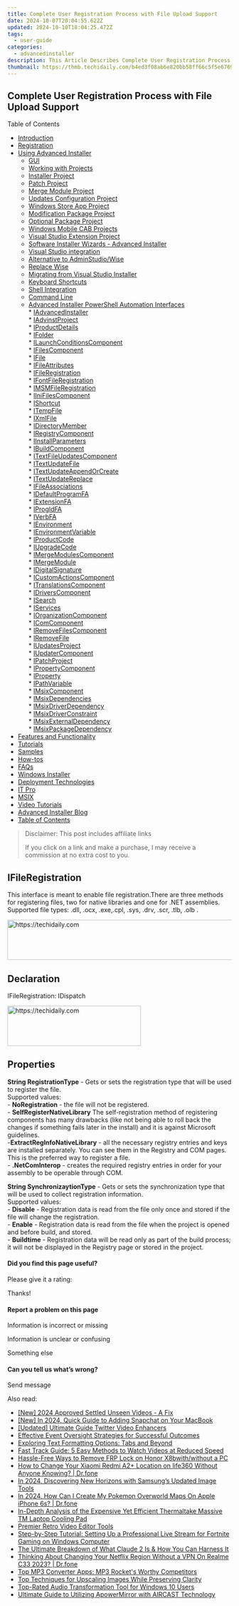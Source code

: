 ```yaml
---
title: Complete User Registration Process with File Upload Support
date: 2024-10-07T20:04:55.622Z
updated: 2024-10-10T18:04:25.472Z
tags:
  - user-guide
categories:
  - advancedinstaller
description: This Article Describes Complete User Registration Process with File Upload Support
thumbnail: https://thmb.techidaily.com/b4ed3f08ab6e820bb58ff66c5f5e67696c65d753e22482d093bffe3ae2ca67e1.png
---
```


## Complete User Registration Process with File Upload Support

Table of Contents

* [Introduction](https://tools.techidaily.com/advancedinstaller/products/)
* [Registration](https://tools.techidaily.com/advancedinstaller/products/)
* [Using Advanced Installer](https://tools.techidaily.com/advancedinstaller/products/)  
   * [GUI](https://tools.techidaily.com/advancedinstaller/products/)  
   * [Working with Projects](https://tools.techidaily.com/advancedinstaller/products/)  
   * [Installer Project](https://tools.techidaily.com/advancedinstaller/products/)  
   * [Patch Project](https://tools.techidaily.com/advancedinstaller/products/)  
   * [Merge Module Project](https://tools.techidaily.com/advancedinstaller/products/)  
   * [Updates Configuration Project](https://tools.techidaily.com/advancedinstaller/products/)  
   * [Windows Store App Project](https://tools.techidaily.com/advancedinstaller/products/)  
   * [Modification Package Project](https://tools.techidaily.com/advancedinstaller/products/)  
   * [Optional Package Project](https://tools.techidaily.com/advancedinstaller/products/)  
   * [Windows Mobile CAB Projects](https://tools.techidaily.com/advancedinstaller/products/)  
   * [Visual Studio Extension Project](https://tools.techidaily.com/advancedinstaller/products/)  
   * [Software Installer Wizards - Advanced Installer](https://tools.techidaily.com/advancedinstaller/products/)  
   * [Visual Studio integration](https://tools.techidaily.com/advancedinstaller/products/)  
   * [Alternative to AdminStudio/Wise](https://tools.techidaily.com/advancedinstaller/products/)  
   * [Replace Wise](https://tools.techidaily.com/advancedinstaller/products/)  
   * [Migrating from Visual Studio Installer](https://tools.techidaily.com/advancedinstaller/products/)  
   * [Keyboard Shortcuts](https://tools.techidaily.com/advancedinstaller/products/)  
   * [Shell Integration](https://tools.techidaily.com/advancedinstaller/products/)  
   * [Command Line](https://tools.techidaily.com/advancedinstaller/products/)  
   * [Advanced Installer PowerShell Automation Interfaces](https://tools.techidaily.com/advancedinstaller/products/)  
         * [IAdvancedInstaller](https://tools.techidaily.com/advancedinstaller/products/)  
         * [IAdvinstProject](https://tools.techidaily.com/advancedinstaller/products/)  
         * [IProductDetails](https://tools.techidaily.com/advancedinstaller/products/)  
         * [IFolder](https://tools.techidaily.com/advancedinstaller/products/)  
         * [ILaunchConditionsComponent](https://tools.techidaily.com/advancedinstaller/products/)  
         * [IFilesComponent](https://tools.techidaily.com/advancedinstaller/products/)  
                  * [IFile](https://tools.techidaily.com/advancedinstaller/products/)  
                              * [IFileAttributes](https://tools.techidaily.com/advancedinstaller/products/)  
                              * [IFileRegistration](https://tools.techidaily.com/advancedinstaller/products/)  
                              * [IFontFileRegistration](https://tools.techidaily.com/advancedinstaller/products/)  
                              * [IMSMFileRegistration](https://tools.techidaily.com/advancedinstaller/products/)  
         * [IIniFilesComponent](https://tools.techidaily.com/advancedinstaller/products/)  
         * [IShortcut](https://tools.techidaily.com/advancedinstaller/products/)  
         * [ITempFile](https://tools.techidaily.com/advancedinstaller/products/)  
         * [IXmlFile](https://tools.techidaily.com/advancedinstaller/products/)  
         * [IDirectoryMember](https://tools.techidaily.com/advancedinstaller/products/)  
         * [IRegistryComponent](https://tools.techidaily.com/advancedinstaller/products/)  
         * [IInstallParameters](https://tools.techidaily.com/advancedinstaller/products/)  
         * [IBuildComponent](https://tools.techidaily.com/advancedinstaller/products/)  
         * [ITextFileUpdatesComponent](https://tools.techidaily.com/advancedinstaller/products/)  
         * [ITextUpdateFile](https://tools.techidaily.com/advancedinstaller/products/)  
         * [ITextUpdateAppendOrCreate](https://tools.techidaily.com/advancedinstaller/products/)  
         * [ITextUpdateReplace](https://tools.techidaily.com/advancedinstaller/products/)  
         * [IFileAssociations](https://tools.techidaily.com/advancedinstaller/products/)  
         * [IDefaultProgramFA](https://tools.techidaily.com/advancedinstaller/products/)  
         * [IExtensionFA](https://tools.techidaily.com/advancedinstaller/products/)  
         * [IProgIdFA](https://tools.techidaily.com/advancedinstaller/products/)  
         * [IVerbFA](https://tools.techidaily.com/advancedinstaller/products/)  
         * [IEnvironment](https://tools.techidaily.com/advancedinstaller/products/)  
         * [IEnvironmentVariable](https://tools.techidaily.com/advancedinstaller/products/)  
         * [IProductCode](https://tools.techidaily.com/advancedinstaller/products/)  
         * [IUpgradeCode](https://tools.techidaily.com/advancedinstaller/products/)  
         * [IMergeModulesComponent](https://tools.techidaily.com/advancedinstaller/products/)  
         * [IMergeModule](https://tools.techidaily.com/advancedinstaller/products/)  
         * [IDigitalSignature](https://tools.techidaily.com/advancedinstaller/products/)  
         * [ICustomActionsComponent](https://tools.techidaily.com/advancedinstaller/products/)  
         * [ITranslationsComponent](https://tools.techidaily.com/advancedinstaller/products/)  
         * [IDriversComponent](https://tools.techidaily.com/advancedinstaller/products/)  
         * [ISearch](https://tools.techidaily.com/advancedinstaller/products/)  
         * [IServices](https://tools.techidaily.com/advancedinstaller/products/)  
         * [IOrganizationComponent](https://tools.techidaily.com/advancedinstaller/products/)  
         * [IComComponent](https://tools.techidaily.com/advancedinstaller/products/)  
         * [IRemoveFilesComponent](https://tools.techidaily.com/advancedinstaller/products/)  
         * [IRemoveFile](https://tools.techidaily.com/advancedinstaller/products/)  
         * [IUpdatesProject](https://tools.techidaily.com/advancedinstaller/products/)  
         * [IUpdaterComponent](https://tools.techidaily.com/advancedinstaller/products/)  
         * [IPatchProject](https://tools.techidaily.com/advancedinstaller/products/)  
         * [IPropertyComponent](https://tools.techidaily.com/advancedinstaller/products/)  
         * [IProperty](https://tools.techidaily.com/advancedinstaller/products/)  
         * [IPathVariable](https://tools.techidaily.com/advancedinstaller/products/)  
         * [IMsixComponent](https://tools.techidaily.com/advancedinstaller/products/)  
         * [IMsixDependencies](https://tools.techidaily.com/advancedinstaller/products/)  
         * [IMsixDriverDependency](https://tools.techidaily.com/advancedinstaller/products/)  
         * [IMsixDriverConstraint](https://tools.techidaily.com/advancedinstaller/products/)  
         * [IMsixExternalDependency](https://tools.techidaily.com/advancedinstaller/products/)  
         * [IMsixPackageDependency](https://tools.techidaily.com/advancedinstaller/products/)
* [Features and Functionality](https://tools.techidaily.com/advancedinstaller/products/)
* [Tutorials](https://tools.techidaily.com/advancedinstaller/products/)
* [Samples](https://tools.techidaily.com/advancedinstaller/products/)
* [How-tos](https://tools.techidaily.com/advancedinstaller/products/)
* [FAQs](https://tools.techidaily.com/advancedinstaller/products/)
* [Windows Installer](https://tools.techidaily.com/advancedinstaller/products/)
* [Deployment Technologies](https://tools.techidaily.com/advancedinstaller/products/)
* [IT Pro](https://tools.techidaily.com/advancedinstaller/products/)
* [MSIX](https://tools.techidaily.com/advancedinstaller/products/)
* [Video Tutorials](https://tools.techidaily.com/advancedinstaller/products/)
* [Advanced Installer Blog](https://tools.techidaily.com/advancedinstaller/products/)
* [Table of Contents](https://tools.techidaily.com/advancedinstaller/products/)

>  Disclaimer: This post includes affiliate links
>
>  If you click on a link and make a purchase, I may receive a commission at no extra cost to you.
>

## IFileRegistration

This interface is meant to enable file registration.There are three methods for registering files, two for native libraries and one for .NET assemblies. Supported file types: .dll, .ocx, .exe,.cpl, .sys, .drv, .scr, .tlb, .olb .

<!-- affiliate ads begin -->
<a href="https://appsumo.8odi.net/c/5597632/2111995/7443" target="_top" id="2111995">
  <img src="//a.impactradius-go.com/display-ad/7443-2111995" border="0" alt="https://techidaily.com" width="728" height="90"/>
</a>
<img height="0" width="0" src="https://appsumo.8odi.net/i/5597632/2111995/7443" style="position:absolute;visibility:hidden;" border="0" />
<!-- affiliate ads end -->

## Declaration

IFileRegistration: IDispatch

<!-- affiliate ads begin -->
<a href="https://aligracehair.sjv.io/c/5597632/1934254/19272" target="_top" id="1934254">
  <img src="//a.impactradius-go.com/display-ad/19272-1934254" border="0" alt="https://techidaily.com" width="300" height="90"/>
</a>
<img height="0" width="0" src="https://aligracehair.sjv.io/i/5597632/1934254/19272" style="position:absolute;visibility:hidden;" border="0" />
<!-- affiliate ads end -->

## Properties

**String RegistrationType** \- Gets or sets the registration type that will be used to register the file.  
 Supported values:   
 \- **NoRegistration** \- the file will not be registered.   
 \- **SelfRegisterNativeLibrary** The self-registration method of registering components has many drawbacks (like not being able to roll back the changes if something fails later in the install) and it is against Microsoft guidelines.   
 \-**ExtractRegInfoNativeLibrary** \- all the necessary registry entries and keys are installed separately. You can see them in the Registry and COM pages. This is the preferred way to register a file.  
 \- **.NetComInterop** \- creates the required registry entries in order for your assembly to be operable through COM.

**String SynchronizaytionType** \- Gets or sets the synchronization type that will be used to collect registration information.   
Supported values:   
 \- **Disable** \- Registration data is read from the file only once and stored if the file will change the registration.   
 \- **Enable** \- Registration data is read from the file when the project is opened and before build, and stored.   
 \- **Buildtime** \- Registration data will be read only as part of the build process; it will not be displayed in the Registry page or stored in the project.

#### Did you find this page useful?

Please give it a rating:

 Thanks!

#### Report a problem on this page

Information is incorrect or missing

Information is unclear or confusing

Something else

#### Can you tell us what’s wrong?

Send message

<ins class="adsbygoogle"
     style="display:block"
     data-ad-format="autorelaxed"
     data-ad-client="ca-pub-7571918770474297"
     data-ad-slot="1223367746"></ins>

<ins class="adsbygoogle"
     style="display:block"
     data-ad-client="ca-pub-7571918770474297"
     data-ad-slot="8358498916"
     data-ad-format="auto"
     data-full-width-responsive="true"></ins>

<span class="atpl-alsoreadstyle">Also read:</span>
<div><ul>
<li><a href="https://youtube-webster.techidaily.com/024-approved-settled-unseen-videos-a-fix/"><u>[New] 2024 Approved Settled Unseen Videos - A Fix</u></a></li>
<li><a href="https://snapchat-videos.techidaily.com/new-in-2024-quick-guide-to-adding-snapchat-on-your-macbook/"><u>[New] In 2024, Quick Guide to Adding Snapchat on Your MacBook</u></a></li>
<li><a href="https://some-approaches.techidaily.com/updated-ultimate-guide-twitter-video-enhancers/"><u>[Updated] Ultimate Guide Twitter Video Enhancers</u></a></li>
<li><a href="https://fox-tls.techidaily.com/effective-event-oversight-strategies-for-successful-outcomes/"><u>Effective Event Oversight Strategies for Successful Outcomes</u></a></li>
<li><a href="https://fox-tls.techidaily.com/exploring-text-formatting-options-tabs-and-beyond/"><u>Exploring Text Formatting Options: Tabs and Beyond</u></a></li>
<li><a href="https://fox-tls.techidaily.com/fast-track-guide-5-easy-methods-to-watch-videos-at-reduced-speed/"><u>Fast Track Guide: 5 Easy Methods to Watch Videos at Reduced Speed</u></a></li>
<li><a href="https://android-frp.techidaily.com/hassle-free-ways-to-remove-frp-lock-on-honor-x8bwithwithout-a-pc-by-drfone-android/"><u>Hassle-Free Ways to Remove FRP Lock on Honor X8bwith/without a PC</u></a></li>
<li><a href="https://location-social.techidaily.com/how-to-change-your-xiaomi-redmi-a2plus-location-on-life360-without-anyone-knowing-drfone-by-drfone-virtual-android/"><u>How to Change Your Xiaomi Redmi A2+ Location on life360 Without Anyone Knowing? | Dr.fone</u></a></li>
<li><a href="https://vp-tips.techidaily.com/in-2024-discovering-new-horizons-with-samsungs-updated-image-tools/"><u>In 2024, Discovering New Horizons with Samsung’s Updated Image Tools</u></a></li>
<li><a href="https://ios-pokemon-go.techidaily.com/in-2024-how-can-i-create-my-pokemon-overworld-maps-on-apple-iphone-6s-drfone-by-drfone-virtual-ios/"><u>In 2024, How Can I Create My Pokemon Overworld Maps On Apple iPhone 6s? | Dr.fone</u></a></li>
<li><a href="https://buynow-reviews.techidaily.com/in-depth-analysis-of-the-expensive-yet-efficient-thermaltake-massive-tm-laptop-cooling-pad/"><u>In-Depth Analysis of the Expensive Yet Efficient Thermaltake Massive TM Laptop Cooling Pad</u></a></li>
<li><a href="https://fox-tls.techidaily.com/premier-retro-video-editor-tools/"><u>Premier Retro Video Editor Tools</u></a></li>
<li><a href="https://fox-tls.techidaily.com/step-by-step-tutorial-setting-up-a-professional-live-stream-for-fortnite-gaming-on-windows-computer/"><u>Step-by-Step Tutorial: Setting Up a Professional Live Stream for Fortnite Gaming on Windows Computer</u></a></li>
<li><a href="https://tech-haven.techidaily.com/the-ultimate-breakdown-of-what-claude-2-is-and-how-you-can-harness-it/"><u>The Ultimate Breakdown of What Claude 2 Is & How You Can Harness It</u></a></li>
<li><a href="https://fake-location.techidaily.com/thinking-about-changing-your-netflix-region-without-a-vpn-on-realme-c33-2023-drfone-by-drfone-virtual-android/"><u>Thinking About Changing Your Netflix Region Without a VPN On Realme C33 2023? | Dr.fone</u></a></li>
<li><a href="https://fox-tls.techidaily.com/top-mp3-converter-apps-mp3-rockets-worthy-competitors/"><u>Top MP3 Converter Apps: MP3 Rocket's Worthy Competitors</u></a></li>
<li><a href="https://fox-tls.techidaily.com/top-techniques-for-upscaling-images-while-preserving-clarity/"><u>Top Techniques for Upscaling Images While Preserving Clarity</u></a></li>
<li><a href="https://fox-tls.techidaily.com/top-rated-audio-transformation-tool-for-windows-10-users/"><u>Top-Rated Audio Transformation Tool for Windows 10 Users</u></a></li>
<li><a href="https://fox-tls.techidaily.com/ultimate-guide-to-utilizing-apowermirror-with-aircast-technology/"><u>Ultimate Guide to Utilizing ApowerMirror with AIRCAST Technology</u></a></li>
</ul></div>

